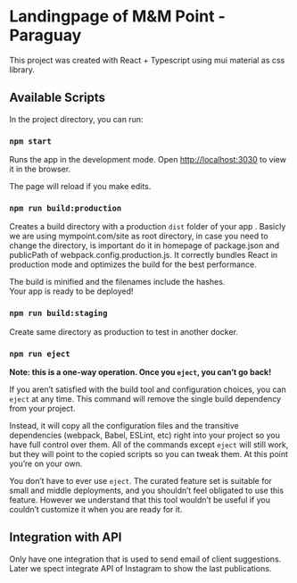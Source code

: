 # Landingpage of M&M Point - Paraguay

This project was created with React + Typescript using mui material as css library.

## Available Scripts

In the project directory, you can run:

### `npm start`

Runs the app in the development mode.
Open [http://localhost:3030](http://localhost:3030) to view it in the browser.

The page will reload if you make edits.

### `npm run build:production`

Creates a build directory with a production `dist` folder of your app . Basicly we are using mympoint.com/site as root directory, in case you need to change the directory, is important do it in homepage of package.json and publicPath of webpack.config.production.js.
It correctly bundles React in production mode and optimizes the build for the best performance.

The build is minified and the filenames include the hashes.\
Your app is ready to be deployed!

### `npm run build:staging`

Create same directory as production to test in another docker.

### `npm run eject`

**Note: this is a one-way operation. Once you `eject`, you can’t go back!**

If you aren’t satisfied with the build tool and configuration choices, you can `eject` at any time. This command will remove the single build dependency from your project.

Instead, it will copy all the configuration files and the transitive dependencies (webpack, Babel, ESLint, etc) right into your project so you have full control over them. All of the commands except `eject` will still work, but they will point to the copied scripts so you can tweak them. At this point you’re on your own.

You don’t have to ever use `eject`. The curated feature set is suitable for small and middle deployments, and you shouldn’t feel obligated to use this feature. However we understand that this tool wouldn’t be useful if you couldn’t customize it when you are ready for it.

## Integration with API

Only have one integration that is used to send email of client suggestions. Later we spect integrate API of Instagram to show the last publications.
